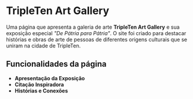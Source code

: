 # TripleTen Art Gallery

Uma página que apresenta a galeria de arte **TripleTen Art Gallery** e sua exposição especial _"De Pátria para Pátria"_. O site foi criado para destacar histórias e obras de arte de pessoas de diferentes origens culturais que se uniram na cidade de TripleTen.

## Funcionalidades da página

- **Apresentação da Exposição**  
- **Citação Inspiradora**  
- **Histórias e Conexões**  
